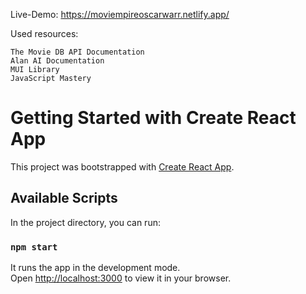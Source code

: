 
Live-Demo: https://moviempireoscarwarr.netlify.app/


Used resources:

    The Movie DB API Documentation
    Alan AI Documentation
    MUI Library
    JavaScript Mastery


# Getting Started with Create React App

This project was bootstrapped with [Create React App](https://github.com/facebook/create-react-app).

## Available Scripts

In the project directory, you can run:

### `npm start`

It runs the app in the development mode.\
Open [http://localhost:3000](http://localhost:3000) to view it in your browser.
